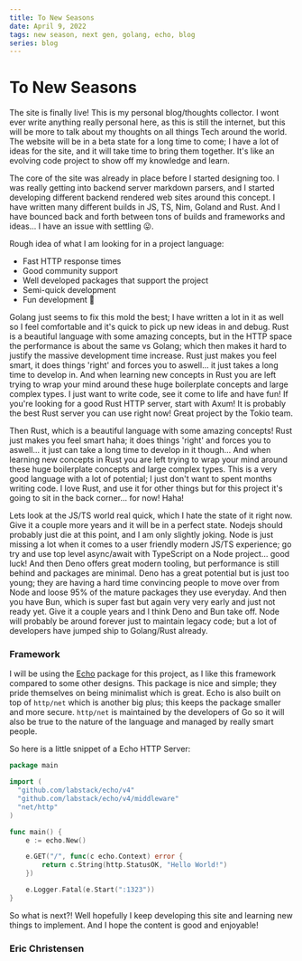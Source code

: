 ```yaml
---
title: To New Seasons
date: April 9, 2022
tags: new season, next gen, golang, echo, blog
series: blog
---
```


# To New Seasons

The site is finally live! This is my personal blog/thoughts collector. I wont ever write anything really personal here, as this is still the internet, but this will be more to talk about my thoughts on all things Tech around the world. The website will be in a beta state for a long time to come; I have a lot of ideas for the site, and it will take time to bring them together. It's like an evolving code project to show off my knowledge and learn.

The core of the site was already in place before I started designing too. I was really getting into backend server markdown parsers, and I started developing different backend rendered web sites around this concept. I have written many different builds in JS, TS, Nim, Goland and Rust. And I have bounced back and forth between tons of builds and frameworks and ideas... I have an issue with settling 😛.

Rough idea of what I am looking for in a project language:

- Fast HTTP response times
- Good community support
- Well developed packages that support the project
- Semi-quick development
- Fun development 🎉

Golang just seems to fix this mold the best; I have written a lot in it as well so I feel comfortable and it's quick to pick up new ideas in and debug. Rust is a beautiful language with some amazing concepts, but in the HTTP space the performance is about the same vs Golang; which then makes it hard to justify the massive development time increase. Rust just makes you feel smart, it does things 'right' and forces you to aswell... it just takes a long time to develop in. And when learning new concepts in Rust you are left trying to wrap your mind around these huge boilerplate concepts and large complex types. I just want to write code, see it come to life and have fun! If you're looking for a good Rust HTTP server, start with Axum! It is probably the best Rust server you can use right now! Great project by the Tokio team.

Then Rust, which is a beautiful language with some amazing concepts! Rust just makes you feel smart haha; it does things 'right' and forces you to aswell... it just can take a long time to develop in it though... And when learning new concepts in Rust you are left trying to wrap your mind around these huge boilerplate concepts and large complex types. This is a very good language with a lot of potential; I just don't want to spent months writing code. I love Rust, and use it for other things but for this project it's going to sit in the back corner... for now! Haha!

Lets look at the JS/TS world real quick, which I hate the state of it right now. Give it a couple more years and it will be in a perfect state. Nodejs should probably just die at this point, and I am only slightly joking. Node is just missing a lot when it comes to a user friendly modern JS/TS experience; go try and use top level async/await with TypeScript on a Node project... good luck! And then Deno offers great modern tooling, but performance is still behind and packages are minimal. Deno has a great potential but is just too young; they are having a hard time convincing people to move over from Node and loose 95% of the mature packages they use everyday. And then you have Bun, which is super fast but again very very early and just not ready yet. Give it a couple years and I think Deno and Bun take off. Node will probably be around forever just to maintain legacy code; but a lot of developers have jumped ship to Golang/Rust already.

### Framework

I will be using the <a href="https://github.com/labstack/echo" target="_blank" rel="noreferrer noopener">Echo</a> package for this project, as I like this framework compared to some other designs. This package is nice and simple; they pride themselves on being minimalist which is great. Echo is also built on top of `http/net` which is another big plus; this keeps the package smaller and more secure. `http/net` is maintained by the developers of Go so it will also be true to the nature of the language and managed by really smart people.

So here is a little snippet of a Echo HTTP Server:

```go
package main

import (
  "github.com/labstack/echo/v4"
  "github.com/labstack/echo/v4/middleware"
  "net/http"
)

func main() {
  	e := echo.New()

	e.GET("/", func(c echo.Context) error {
		return c.String(http.StatusOK, "Hello World!")
	})

	e.Logger.Fatal(e.Start(":1323"))
}
```

So what is next?! Well hopefully I keep developing this site and learning new things to implement. And I hope the content is good and enjoyable!

### Eric Christensen
